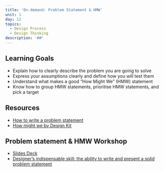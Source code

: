 ```yaml
---
title: 'On-demand: Problem Statement & HMW'
unit: 1
day: 12
topics:
  - Design Process
  - Design Thinking
description: '##'
---
```

## Learning Goals

* Explain how to clearly describe the problem you are going to solve
* Express your assumptions clearly and define how you will test them
* Understand what makes a good “How Might We” (HMW) statement
* Know how to group HMW statements, prioritise HMW statements, and pick a target

## Resources

* [How to write a problem statement](https://medium.com/leading-service-design/how-to-write-a-problem-statement-50e2c87810fe)
* [How might we by Design Kit](http://www.designkit.org/methods/3)

## Problem statement & HMW Workshop

* [Slides Deck](https://docs.google.com/presentation/d/1FegcPs9JX3ijNhelimsLhXbsXV3uVa4noyWemBXqAhw/)
* [Designer’s indispensable skill: the ability to write and present a solid problem statement](https://uxplanet.org/designers-indispensable-skill-the-ability-to-write-and-present-a-solid-problem-statement-56a8b4b8060)
